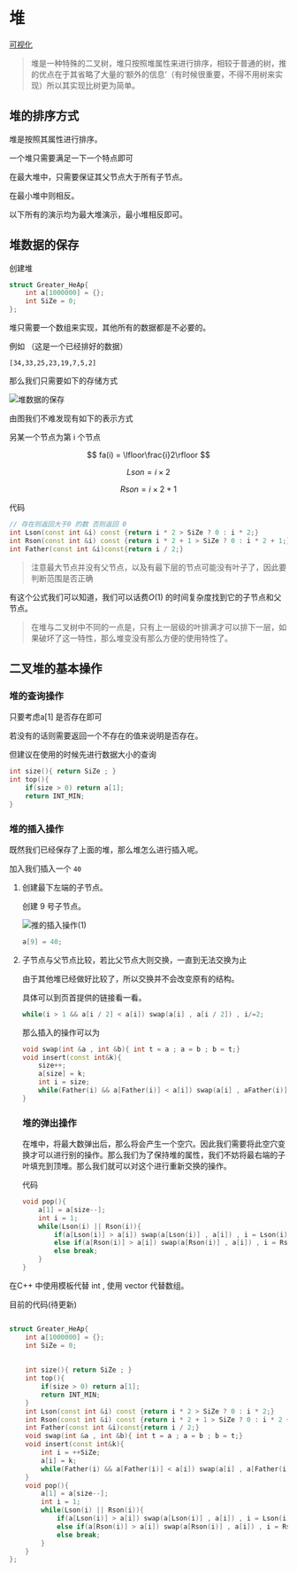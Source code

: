 # 堆

[可视化](https://visualgo.net/zh/heap)

> 堆是一种特殊的二叉树，堆只按照堆属性来进行排序，相较于普通的树，推的优点在于其省略了大量的‘额外的信息’（有时候很重要，不得不用树来实现）所以其实现比树更为简单。

## 堆的排序方式

堆是按照其属性进行排序。

一个堆只需要满足一下一个特点即可

在最大堆中，只需要保证其父节点大于所有子节点。

在最小堆中则相反。

以下所有的演示均为最大堆演示，最小堆相反即可。

## 堆数据的保存

创建堆

```cpp
struct Greater_HeAp{
    int a[1000000] = {};
    int SiZe = 0;
};
```



堆只需要一个数组来实现，其他所有的数据都是不必要的。

例如 （这是一个已经排好的数据）

```
[34,33,25,23,19,7,5,2]
```

那么我们只需要如下的存储方式

![堆数据的保存](.pictures/堆_1.png)

由图我们不难发现有如下的表示方式

另某一个节点为第 i 个节点

$$ fa(i) = \lfloor\frac{i}2\rfloor $$

$$Lson=i\times2$$

$$Rson=i\times2+1$$

代码

```cpp
// 存在则返回大于0 的数 否则返回 0  
int Lson(const int &i) const {return i * 2 > SiZe ? 0 : i * 2;}
int Rson(const int &i) const {return i * 2 + 1 > SiZe ? 0 : i * 2 + 1;}
int Father(const int &i)const{return i / 2;}
```



> 注意最大节点并没有父节点，以及有最下层的节点可能没有叶子了，因此要判断范围是否正确

有这个公式我们可以知道，我们可以话费$O(1)$ 的时间复杂度找到它的子节点和父节点。

> 在堆与二叉树中不同的一点是，只有上一层级的叶排满才可以排下一层，如果破坏了这一特性，那么堆变没有那么方便的使用特性了。

## 二叉堆的基本操作

### 堆的查询操作

只要考虑a[1] 是否存在即可

若没有的话则需要返回一个不存在的值来说明是否存在。

但建议在使用的时候先进行数据大小的查询

```cpp
int size(){ return SiZe ; }
int top(){
    if(size > 0) return a[1];
    return INT_MIN;
}
```



### 堆的插入操作

既然我们已经保存了上面的堆，那么堆怎么进行插入呢。

加入我们插入一个 `40`

1. 创建最下左端的子节点。

   创建 9 号子节点。

   ![推的插入操作(1)](.pictures\堆_2.png)

   ```cpp
   a[9] = 40;
   ```

   

2. 子节点与父节点比较，若比父节点大则交换，一直到无法交换为止

   由于其他堆已经做好比较了，所以交换并不会改变原有的结构。

   具体可以到页首提供的链接看一看。

   ```cpp
   while(i > 1 && a[i / 2] < a[i]) swap(a[i] , a[i / 2]) , i/=2;
   ```

   那么插入的操作可以为

   ```cpp
   void swap(int &a , int &b){ int t = a ; a = b ; b = t;}
   void insert(const int&k){
       size++;
       a[size] = k;
       int i = size;
       while(Father(i) && a[Father(i)] < a[i]) swap(a[i] , aFather(i)]) , i /= 2;
   }
   ```

   ### 堆的弹出操作

   在堆中，将最大数弹出后，那么将会产生一个空穴。因此我们需要将此空穴变换才可以进行别的操作。那么我们为了保持堆的属性，我们不妨将最右端的子叶填充到顶堆。那么我们就可以对这个进行重新交换的操作。

   代码

   ```cpp
   void pop(){
       a[1] = a[size--];
       int i = 1;
       while(Lson(i) || Rson(i)){
           if(a[Lson(i)] > a[i]) swap(a[Lson(i)] , a[i]) , i = Lson(i);
           else if(a[Rson(i)] > a[i]) swap(a[Rson(i)] , a[i]) , i = Rson(i);
           else break;
       }
   }
   ```
在C++ 中使用模板代替 int , 使用 vector 代替数组。

目前的代码(待更新)
```cpp

struct Greater_HeAp{
    int a[1000000] = {};
    int SiZe = 0;
    
     
    int size(){ return SiZe ; }
    int top(){
        if(size > 0) return a[1];
        return INT_MIN;
    }
    int Lson(const int &i) const {return i * 2 > SiZe ? 0 : i * 2;}
    int Rson(const int &i) const {return i * 2 + 1 > SiZe ? 0 : i * 2 + 1;}
    int Father(const int &i)const{return i / 2;}
    void swap(int &a , int &b){ int t = a ; a = b ; b = t;}
    void insert(const int&k){
        int i = ++SiZe;
        a[i] = k;
        while(Father(i) && a[Father(i)] < a[i]) swap(a[i] , a[Father(i)]) , i /= 2;
    } 
    void pop(){
        a[1] = a[size--];
        int i = 1;
        while(Lson(i) || Rson(i)){
            if(a[Lson(i)] > a[i]) swap(a[Lson(i)] , a[i]) , i = Lson(i);
            else if(a[Rson(i)] > a[i]) swap(a[Rson(i)] , a[i]) , i = Rson(i);
            else break;
        }
    } 
};
```
   

